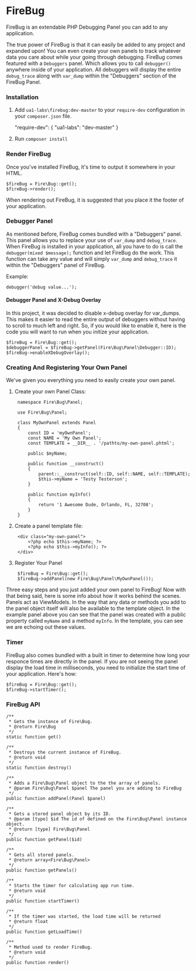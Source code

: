# FireBug
FireBug is an extendable PHP Debugging Panel you can add to any application.

The true power of FireBug is that it can easily be added to any project and expanded upon! You can even create your own panels to track whatever data you care about while your going through debugging. FireBug comes featured with a `Debuggers` panel. Which allows you to call `debugger()` anywhere inside of your application. All debuggers will display the entire `debug_trace` along with `var_dump` within the "Debuggers" section of the FireBug Panel.

### Installation

1. Add `ua1-labs\firebug:dev-master` to your `require-dev` configuration in your `composer.json` file.

    "require-dev": {
        "ua1-labs": "dev-master"
    }

2. Run `composer install`

### Render FireBug

Once you've installed FireBug, it's time to output it somewhere in your HTML.

    $fireBug = Fire\Bug::get();
    $fireBug->render();

When rendering out FireBug, it is suggested that you place it the footer of your application.

### Debugger Panel

As mentioned before, FireBug comes bundled with a "Debuggers" panel. This panel allows you to replace your use of `var_dump` and `debug_trace`. When FireBug is installed in your application, all you have to do is call the `debugger(mixed $message);` function and let FireBug do the work. This function can take any value and will simply `var_dump` and `debug_trace` it within the "Debuggers" panel of FireBug.

Example:

    debugger('debug value...');

#### Debugger Panel and X-Debug Overlay

In this project, it was decided to disable x-debug overlay for var_dumps. This makes it easier to read the entire output of debuggers without having to scroll to much left and right. So, if you would like to enable it, here is the code you will want to run when you initize your application.

    $fireBug = Fire\Bug::get();
    $debuggerPanel = $fireBug->getPanel(Fire\Bug\Panel\Debugger::ID);
    $fireBug->enableXDebugOverlay();

### Creating And Registering Your Own Panel

We've given you everything you need to easily create your own panel.

1. Create your own Panel Class:

        namespace Fire\Bug\Panel;

        use Fire\Bug\Panel;

        class MyOwnPanel extends Panel
        {
            const ID = 'myOwnPanel';
            const NAME = 'My Own Panel';
            const TEMPLATE = __DIR__ . '/pathto/my-own-panel.phtml';

            public $myName;

            public function __construct()
            {
                parent::__construct(self::ID, self::NAME, self::TEMPLATE);
                $this->myName = 'Testy Testerson';
            }

            public function myInfo()
            {
                return '1 Awesome Dude, Orlando, FL, 32708';
            }
        }

2. Create a panel template file:

        <div class="my-own-panel">
            <?php echo $this->myName; ?>
            <?php echo $this->myInfo(); ?>
        </div>

3. Register Your Panel

        $fireBug = Fire\Bug::get();
        $fireBug->addPanel(new Fire\Bug\Panel\MyOwnPanel());

Three easy steps and you just added your own panel to FireBug! Now with that being said, here is some info about how it works behind the scenes. Panels act as ViewModels. In the way that any data or methods you add to the panel object itself will also be available to the template object. In the example panel above you can see that the panel was created with a public property called `myName` and a method `myInfo`. In the template, you can see we are echoing out these values.

### Timer

FireBug also comes bundled with a built in timer to determine how long your responce times are directly in the panel. If you are not seeing the panel display the load time in milliseconds, you need to initialize the start time of your application. Here's how:

    $fireBug = Fire\Bug::get();
    $fireBug->startTimer();

### FireBug API

    /**
     * Gets the instance of Fire\Bug.
     * @return Fire\Bug
     */
    static function get()

    /**
     * Destroys the current instance of FireBug.
     * @return void
     */
    static function destroy()

    /**
     * Adds a Fire\Bug\Panel object to the the array of panels.
     * @param Fire\Bug\Panel $panel The panel you are adding to FireBug
     */
    public function addPanel(Panel $panel)

    /**
     * Gets a stored panel object by its ID.
     * @param [type] $id The id of defined on the Fire\Bug\Panel instance object.
     * @return [type] Fire\Bug\Panel
     */
    public function getPanel($id)

    /**
     * Gets all stored panels.
     * @return array<Fire\Bug\Panel>
     */
    public function getPanels()

    /**
     * Starts the timer for calculating app run time.
     * @return void
     */
    public function startTimer()

    /**
     * If the timer was started, the load time will be returned
     * @return float
     */
    public function getLoadTime()

    /**
     * Method used to render FireBug.
     * @return void
     */
    public function render()
